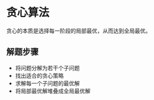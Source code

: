 # 贪心算法
贪心的本质是选择每一阶段的局部最优，从而达到全局最优。


## 解题步骤
- 将问题分解为若干个子问题
- 找出适合的贪心策略
- 求解每一个子问题的最优解
- 将局部最优解堆叠成全局最优解